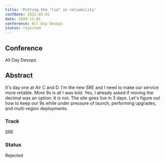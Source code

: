 ```yaml
---
title: 'Putting the "lie" in reliability'
confDate: 2021-03-01
date: 2020-11-01
conference: All Day Devops
status: rejected
---
```


## Conference
All Day Devops

## Abstract
It's day one at Air C and D.
I'm the new SRE and I need to make our service more reliable.
More 9s is all I was told.
Yes, I already asked if moving the decimal was an option.
It is not.
The site goes live in 3 days.
Let's figure out how to keep our 9s while under pressure of launch, performing upgrades, and multi-region deployments.

### Track
SRE

### Status
Rejected
